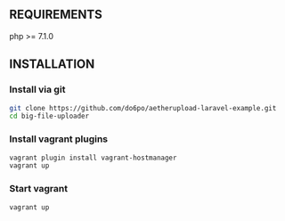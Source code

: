 REQUIREMENTS
------------

php >= 7.1.0


INSTALLATION
------------

### Install via git

```bash
git clone https://github.com/do6po/aetherupload-laravel-example.git
cd big-file-uploader
```

### Install vagrant plugins

```bash
vagrant plugin install vagrant-hostmanager
vagrant up
```

### Start vagrant

```bash
vagrant up
```

